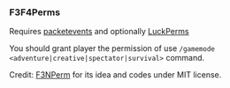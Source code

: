 ### F3F4Perms

Requires [packetevents](https://github.com/retrooper/packetevents) and optionally [LuckPerms](https://github.com/LuckPerms/LuckPerms)

You should grant player the permission of use `/gamemode <adventure|creative|spectator|survival>` command.

Credit: [F3NPerm](https://github.com/SlimeNexus/F3NPerm) for its idea and codes under MIT license.